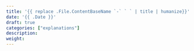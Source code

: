 ```yaml
---
title: '{{ replace .File.ContentBaseName `-` ` ` | title | humanize}}'
date: '{{ .Date }}'
draft: true
categories: ["explanations"]
description:
weight:
---
```


<!---
Explain what this section is about. Explain why it matters to the end user
--->

<!---
## <about_topic>
try to use headings to summarize their text content

Use subheadings as needed,
but avoid going to level 4 without trying all alternatives
-->


<!--
## Read more
link to further reading -->


